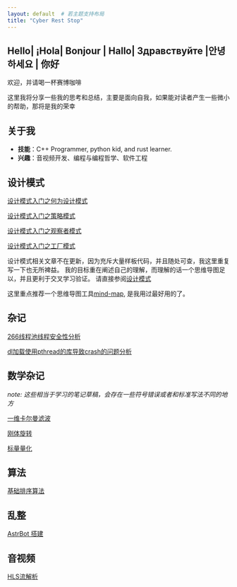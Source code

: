 ```yaml
---
layout: default  # 若主题支持布局
title: "​Cyber ​Rest Stop​"
---
```


## Hello| ¡Hola| Bonjour | Hallo| Здравствуйте |안녕하세요 | 你好
欢迎，并请喝一杯赛博咖啡

这里我将分享一些我的思考和总结，主要是面向自我，如果能对读者产生一些微小的帮助，那将是我的荣幸

## 关于我
- **技能**：C++ Programmer, python kid, and rust learner.
- **兴趣**：音视频开发、编程与编程哲学、软件工程



## 设计模式

[设计模式入门之何为设计模式](design_pattern/template.md)

[设计模式入门之策略模式](design_pattern/strategy.md)

[设计模式入门之观察者模式](design_pattern/observer.md)

[设计模式入门之工厂模式](design_pattern/factory.md)

设计模式相关文章不在更新，因为充斥大量样板代码，并且随处可查，我这里重复写一下也无所裨益。 我的目标重在阐述自己的理解，而理解的话一个思维导图足以，并且更利于交叉学习验证。 请直接参阅[设计模式](https://github.com/feiyangyy/feiyangyy.github.io/blob/main/daily/design_pattern.smm)

这里重点推荐一个思维导图工具[mind-map](https://github.com/wanglin2/mind-map.git), 是我用过最好用的了。


## 杂记

[266线程池线程安全性分析](misc/266线程池线程安全性分析.md)

[dl加载使用pthread的库导致crash的问题分析](gdb/动态记载library缺少pthread符号.md)

## 数学杂记

*note: 这些相当于学习的笔记草稿，会存在一些符号错误或者和标准写法不同的地方*

[一维卡尔曼滤波](https://github.com/feiyangyy/feiyangyy.github.io/blob/main/files/kalman.pdf)

[刚体旋转]((https://github.com/feiyangyy/feiyangyy.github.io/blob/main/files/rotation.pdf))

[标量量化](files/标量量化.md)

<!-- [傅里叶变换](signals/傅里叶变换.md)

[奈奎斯特采样定理](signals/奈奎斯特采样定理.md)

[复数域傅里叶级数](signals/复数域傅里叶级数.md)

[时间连续信号的傅里叶变换](signals/复数域傅里叶级数.md) -->



## 算法
[基础排序算法](algorithm/基础排序算法.md)

## 乱整
[AstrBot 搭建](screwing/AstrBot搭建教程.md)


## 音视频

[HLS流解析](av/HLS流详解.md)

